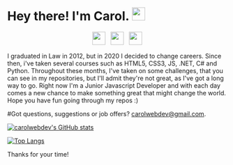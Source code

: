 # Hey there! I'm Carol. <img src="https://raw.githubusercontent.com/MartinHeinz/MartinHeinz/master/wave.gif" width="30px">

<p align='center'>
<a href="https://twitter.com/carol_lo"><img height="30" src="https://user-images.githubusercontent.com/79064264/155760871-2fb3e545-82df-4975-add5-c087cd6725fe.png?raw=true"></a>&nbsp;&nbsp;
<a href="https://instagram.com/carol_mish"><img height="30" src="https://user-images.githubusercontent.com/79064264/155760800-e21ac1cf-b883-4215-943f-cd1dcaf62a3f.png?raw=true"></a>&nbsp;&nbsp;
<a href="https://www.linkedin.com/in/carol-ina/"><img height="30" src="https://user-images.githubusercontent.com/79064264/155760763-214af5ce-303c-4a1d-81f0-152b5ad5638d.png?raw=true"></a>
</p>

I graduated in Law in 2012, but in 2020 I decided to change careers. Since then, i've taken several courses such as HTML5, CSS3, JS, .NET, C# and Python. Throughout these months, I've taken on some challenges, that you can see in my repositories, but I'll admit they're not great, as I've got a long way to go. Right now I'm a Junior Javascript Developer and with each day comes a new chance to make something great that might change the world.
Hope you have fun going through my repos :)

#Got questions, suggestions or job offers? carolwebdev@gmail.com.


[![carolwebdev's GitHub stats](https://github-readme-stats.vercel.app/api?username=carolwebdev&show_icons=true&theme=dracula)](https://github.com/caroldev/github-readme-stats)

[![Top Langs](https://github-readme-stats.vercel.app/api/top-langs/?username=carolwebdev)](https://github.com/carolwebdev/github-readme-stats)

Thanks for your time!




